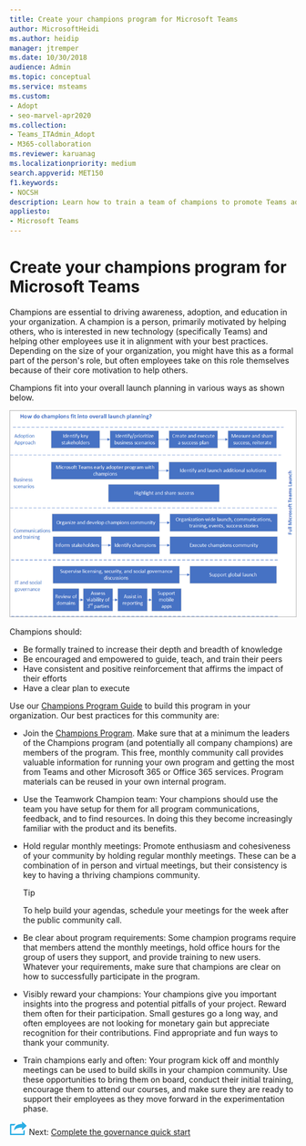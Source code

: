 ```yaml
---
title: Create your champions program for Microsoft Teams
author: MicrosoftHeidi
ms.author: heidip
manager: jtremper
ms.date: 10/30/2018
audience: Admin
ms.topic: conceptual
ms.service: msteams
ms.custom: 
- Adopt
- seo-marvel-apr2020
ms.collection: 
- Teams_ITAdmin_Adopt
- M365-collaboration
ms.reviewer: karuanag
ms.localizationpriority: medium
search.appverid: MET150
f1.keywords:
- NOCSH
description: Learn how to train a team of champions to promote Teams adoption by driving awareness, adoption, and education in your organization.
appliesto: 
- Microsoft Teams
---
```



# Create your champions program for Microsoft Teams

Champions are essential to driving awareness, adoption, and education in your organization. A champion is a person, primarily motivated by helping others, who is interested in new technology (specifically Teams) and helping other employees use it in alignment with your best practices. Depending on the size of your organization, you might have this as a formal part of the person's role, but often employees take on this role themselves because of their core motivation to help others.

Champions fit into your overall launch planning in various ways as shown below.

![Illustration of Champions launch planning.](media/teams-adoption-champions.png)

Champions should:

- Be formally trained to increase their depth and breadth of knowledge
- Be encouraged and empowered to guide, teach, and train their peers
- Have consistent and positive reinforcement that affirms the impact of their efforts
- Have a clear plan to execute

Use our [Champions Program Guide](https://aka.ms/M365Champions) to build this program in your organization. Our best practices for this community are:

- Join the [Champions Program](https://aka.ms/O365Champions). Make sure that at a minimum the leaders of the Champions program (and potentially all company champions) are members of the program. This free, monthly community call provides valuable information for running your own program and getting the most from Teams and other Microsoft 365 or Office 365 services. Program materials can be reused in your own internal program.

- Use the Teamwork Champion team: Your champions should use the team you have setup for them for all program communications, feedback, and to find resources.  In doing this they become increasingly familiar with the product and its benefits.

- Hold regular monthly meetings: Promote enthusiasm and cohesiveness of your community by holding regular monthly meetings. These can be a combination of in person and virtual meetings, but their consistency is key to having a thriving champions community.

    > [!TIP]
    > To help build your agendas, schedule your meetings for the week after the public community call.

- Be clear about program requirements: Some champion programs require that members attend the monthly meetings, hold office hours for the group of users they support, and provide training to new users. Whatever your requirements, make sure that champions are clear on how to successfully participate in the program.

- Visibly reward your champions: Your champions give you important insights into the progress and potential pitfalls of your project. Reward them often for their participation. Small gestures go a long way, and often employees are not looking for monetary gain but appreciate recognition for their contributions. Find appropriate and fun ways to thank your community. 

- Train champions early and often: Your program kick off and monthly meetings can be used to build skills in your champion community. Use these opportunities to bring them on board, conduct their initial training, encourage them to attend our courses, and make sure they are ready to support their employees as they move forward in the experimentation phase.  

![An icon representing the next step.](media/teams-adoption-next-icon.png) Next: [Complete the governance quick start](teams-adoption-governance-quick-start.md)

